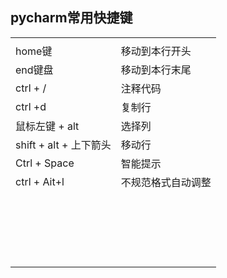 ## pycharm常用快捷键

|                        |                    |
| ---------------------- | ------------------ |
|                        |                    |
| home键                 | 移动到本行开头     |
| end键盘                | 移动到本行末尾     |
| ctrl + /               | 注释代码           |
| ctrl +d                | 复制行             |
| 鼠标左键 + alt         | 选择列             |
| shift + alt + 上下箭头 | 移动行             |
| Ctrl + Space           | 智能提示           |
| ctrl + Ait+l           | 不规范格式自动调整 |
|                        |                    |
|                        |                    |
|                        |                    |
|                        |                    |
|                        |                    |
|                        |                    |
|                        |                    |
|                        |                    |
|                        |                    |
|                        |                    |
|                        |                    |
|                        |                    |
|                        |                    |
|                        |                    |
|                        |                    |
|                        |                    |
|                        |                    |
|                        |                    |
|                        |                    |
|                        |                    |

